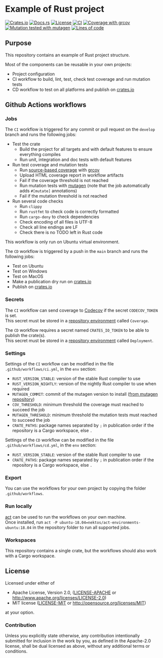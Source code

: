 # Example of Rust project

[![Crates.io](https://img.shields.io/crates/v/rust_lib_example.svg)](https://crates.io/crates/rust_lib_example)
[![Docs.rs](https://img.shields.io/docsrs/rust_lib_example)](https://docs.rs/crate/rust_lib_example)
[![License](https://img.shields.io/crates/l/rust_lib_example)](https://github.com/Nicolas-Ferre/rust-example)
[![CI](https://github.com/Nicolas-Ferre/rust-example/actions/workflows/ci.yml/badge.svg)](https://github.com/Nicolas-Ferre/rust-example/actions/workflows/ci.yml)
[![Coverage with grcov](https://img.shields.io/badge/coverage-grcov-blue.svg)](https://github.com/Nicolas-Ferre/rust-example/actions/workflows/ci.yml)
[![Mutation tested with mutagen](https://img.shields.io/badge/mutation%20tested-mutagen-blue.svg)](https://github.com/Nicolas-Ferre/rust-example/actions/workflows/ci.yml)
[![Lines of code](https://tokei.rs/b1/github/Nicolas-Ferre/rust-example?category=code)](https://github.com/Nicolas-Ferre/rust-example)

## Purpose

This repository contains an example of Rust project structure.

Most of the components can be reusable in your own projects:
- Project configuration
- CI workflow to build, lint, test, check test coverage and run mutation tests
- CD workflow to test on all platforms and publish on [crates.io](https://crates.io)

## Github Actions workflows

### Jobs

The `CI` workflow is triggered for any commit or pull request on the `develop` branch and runs the following jobs:
- Test the crate
    - Build the project for all targets and with default features to ensure everything compiles
    - Run unit, integration and doc tests with default features
- Run test coverage and mutation tests
    - Run [source-based coverage](https://marco-c.github.io/2020/11/24/rust-source-based-code-coverage.html) with [grcov](https://github.com/mozilla/grcov)
    - Upload HTML coverage report in workflow artifacts
    - Fail if the coverage threshold is not reached
    - Run mutation tests with [mutagen](https://github.com/llogiq/mutagen) (note that the job automatically adds `#[mutate]` annotations)
    - Fail if the mutation threshold is not reached
- Run several code checks
    - Run `clippy`
    - Run `rustfmt` to check code is correctly formatted
    - Run `cargo-deny` to check dependencies
    - Check encoding of all files is UTF-8
    - Check all line endings are LF
    - Check there is no TODO left in Rust code

This workflow is only run on Ubuntu virtual environment.

The `CD` workflow is triggered by a push in the `main` branch and runs the following jobs:
- Test on Ubuntu
- Test on Windows
- Test on MacOS
- Make a publication dry run on [crates.io](https://crates.io)
- Publish on [crates.io](https://crates.io)

### Secrets

The `CI` workflow can send coverage to [Codecov](https://about.codecov.io/) if the secret `CODECOV_TOKEN` is set.<br>
This secret must be stored in a [repository environment](https://docs.github.com/en/actions/reference/environments) called `Coverage`.

The `CD` workflow requires a secret named `CRATES_IO_TOKEN` to be able to publish the crate(s).<br>
This secret must be stored in a [repository environment](https://docs.github.com/en/actions/reference/environments) called `Deployment`.

### Settings

Settings of the `CI` workflow can be modified in the file `.github/workflows/ci.yml`, in the `env` section:
- `RUST_VERSION_STABLE`: version of the stable Rust compiler to use
- `RUST_VERSION_NIGHTLY`: version of the nightly Rust compiler to use when required
- `MUTAGEN_COMMIT`: commit of the mutagen version to install ([from mutagen repository](https://github.com/llogiq/mutagen))
- `COV_THRESHOLD`: minimum threshold the coverage must reached to succeed the job
- `MUTAGEN_THRESHOLD`: minimum threshold the mutation tests must reached to succeed the job
- `CRATE_PATHS`: package names separated by `;` in publication order if the repository is a Cargo workspace, else `.`

Settings of the `CD` workflow can be modified in the file `.github/workflows/cd.yml`, in the `env` section:
- `RUST_VERSION_STABLE`: version of the stable Rust compiler to use
- `CRATE_PATHS`: package names separated by `;` in publication order if the repository is a Cargo workspace, else `.`

### Export

You can use the workflows for your own project by copying the folder `.github/workflows`.

### Run locally

[act](https://github.com/nektos/act) can be used to run the workflows on your own machine.<br>
Once installed, run `act -P ubuntu-18.04=nektos/act-environments-ubuntu:18.04` in the repository folder to run all supported jobs.

### Workspaces

This repository contains a single crate, but the workflows should also work with a Cargo workspace.

## License

Licensed under either of

 * Apache License, Version 2.0, ([LICENSE-APACHE](LICENSE-APACHE) or http://www.apache.org/licenses/LICENSE-2.0)
 * MIT license ([LICENSE-MIT](LICENSE-MIT) or http://opensource.org/licenses/MIT)

at your option.

### Contribution

Unless you explicitly state otherwise, any contribution intentionally submitted
for inclusion in the work by you, as defined in the Apache-2.0 license, shall be dual licensed as above, without any
additional terms or conditions.
